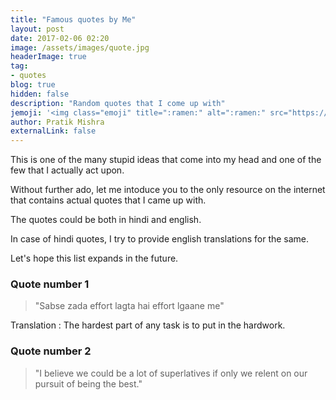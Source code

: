 ```yaml
---
title: "Famous quotes by Me"
layout: post
date: 2017-02-06 02:20
image: /assets/images/quote.jpg
headerImage: true
tag: 
- quotes
blog: true
hidden: false
description: "Random quotes that I come up with"
jemoji: '<img class="emoji" title=":ramen:" alt=":ramen:" src="https://assets.github.com/images/icons/emoji/unicode/1f35c.png" height="20" width="20" align="absmiddle">'
author: Pratik Mishra
externalLink: false
---
```


This is one of the many stupid ideas that come into my head and one of the few that I actually act upon.  

Without further ado, let me intoduce you to the only resource on the internet that contains actual quotes that I came up with.   

The quotes could be both in hindi and english.  

In case of hindi quotes, I try to provide english translations for the same.

Let's hope this list expands in the future.

<h3>Quote number 1</h3>  

> "Sabse zada effort lagta hai effort lgaane me"  

Translation : The hardest part of any task is to put in the hardwork.

<h3>Quote number 2</h3>  

> "I believe we could be a lot of superlatives if only we relent on our pursuit of being the best."
